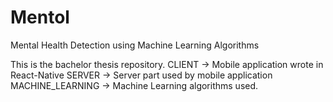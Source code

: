 # Mentol
Mental Health Detection using Machine Learning Algorithms 

This is the bachelor thesis repository. 
CLIENT -> Mobile application wrote in React-Native
SERVER -> Server part used by mobile application 
MACHINE_LEARNING -> Machine Learning algorithms used. 
